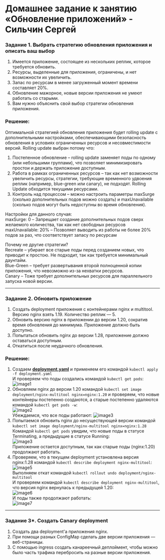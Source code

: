 # Домашнее задание к занятию «Обновление приложений» - Сильчин Сергей

### Задание 1. Выбрать стратегию обновления приложения и описать ваш выбор

1. Имеется приложение, состоящее из нескольких реплик, которое требуется обновить.
2. Ресурсы, выделенные для приложения, ограничены, и нет возможности их увеличить.
3. Запас по ресурсам в менее загруженный момент времени составляет 20%.
4. Обновление мажорное, новые версии приложения не умеют работать со старыми.
5. Вам нужно объяснить свой выбор стратегии обновления приложения.

### Решение:
Оптимальной стратегией обновления приложения будет rolling update с дополнительными настройками, обеспечивающими безопасность обновления в условиях ограниченных ресурсов и несовместимости версий.
Rolling update выбран потому что:
1. Постепенное обновление – rolling update заменяет поды по одному (или небольшими группами), что позволяет минимизировать простои и держать приложение доступным.
2. Работа в рамках ограниченных ресурсов – так как нет возможности увеличить ресурсы, стратегии, требующие временного удвоения реплик (например, blue-green или canary), не подходят. Rolling Update обходится текущими ресурсами.
3. Контроль над процессом – можно настроить параметры maxSurge (сколько дополнительных подов можно создать) и maxUnavailable (сколько подов могут быть недоступны во время обновления).

Настройки для данного случая:  
maxSurge: 0 – Запрещает создание дополнительных подов сверх желаемого количества, так как нет свободных ресурсов  
maxUnavailable: 20% – Позволяет выводить из работы не более 20% подов за раз, что соответствует запасу по ресурсам  

Почему не другие стратегии?  
Recreate – убирает все старые поды перед созданием новых, что приводит к простою. Не подходит, так как требуется минимальный даунтайм.  
Blue-Green – требует развертывания второй полноценной копии приложения, что невозможно из-за нехватки ресурсов.  
Canary – Тоже требует дополнительных ресурсов для параллельного запуска новой версии.  

---

### Задание 2. Обновить приложение

1. Создать deployment приложения с контейнерами nginx и multitool. Версию nginx взять 1.19. Количество реплик — 5.
2. Обновить версию nginx в приложении до версии 1.20, сократив время обновления до минимума. Приложение должно быть доступно.
3. Попытаться обновить nginx до версии 1.28, приложение должно оставаться доступным.
4. Откатиться после неудачного обновления.

### Решение:  
1. Создаем [**deployment.yaml**](https://github.com/Daimero88/netology/blob/main/kubernetes-hw/14/deployment.yaml) и применяем его командой ```kubectl apply -f deployment.yaml```  
   И проверяем что поды создались командой ```kubectl get pods```:  
   ![image1](https://github.com/user-attachments/assets/3a9a55e5-af67-42ee-863c-ad68eb857849)  
2. Обновляем nginx до версии 1.20 командой ```kubectl set image deployment/nginx-multitool nginx=nginx:1.20``` и проверяем, что новые контейнеры постепенно создаются, а старые постепенно удаляются командой ```kubectl get pods -w```:  
  ![image2](https://github.com/user-attachments/assets/d5e27036-2fe3-4510-b24b-20976df7e1fe)  
Убеждаемся, что все поды работают:
  ![image3](https://github.com/user-attachments/assets/c56f89e6-80f9-4fb6-97b6-1190c126d675)
3. Попытаемся обновить nginx до несуществующей версии командой ```kubectl set image deployment/nginx-multitool nginx=nginx:1.28```  
   Командой ```kubectl get pods``` увидим, что новые поды в статусе Terminating, а предыдущие в статусе Running:  
   ![image3](https://github.com/user-attachments/assets/2b2a8087-f345-4f89-9557-6e0cb5ee8106)  
 Приложение остается доступным, так как старые поды (nginx:1.20) продолжают работать.
4. Проверяем, что в текущем deployment установлена версия nginx:1.28 командой ```kubectl describe deployment nginx-multitool```:  
   ![image5](https://github.com/user-attachments/assets/fc5282b5-540f-4f87-8b50-279ebef347a3)  
   Выполняем откат командой ```kubectl rollout undo deployment/nginx-multitool```  
   И проверяем командой ```kubectl describe deployment nginx-multitool```, что версия nginx вернулась к предыдущей 1.20:  
   ![image6](https://github.com/user-attachments/assets/d0aef469-6c1a-4ff4-a7c9-3dd29132b498)  
   И поды также продолжают работать:  
   ![image7](https://github.com/user-attachments/assets/675bae8a-fd9e-4a6c-bfa3-a2b8d3a664f3)
   
---

### Задание 3*. Создать Canary deployment

1. Создать два deployment'а приложения nginx.
2. При помощи разных ConfigMap сделать две версии приложения — веб-страницы.
3. С помощью ingress создать канареечный деплоймент, чтобы можно было часть трафика перебросить на разные версии приложения.
